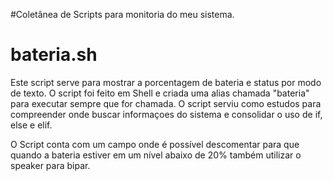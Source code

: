 #Coletânea de Scripts para monitoria do meu sistema.

# bateria.sh
Este script serve para mostrar a porcentagem de bateria e status por modo de texto.
O script foi feito em Shell e criada uma alias chamada "bateria" para executar sempre que for chamada.
O script serviu como estudos para compreender onde buscar informaçoes do sistema e consolidar o uso de if, else e elif.

O Script conta com um campo onde é possível descomentar para que quando a bateria estiver em um nível abaixo de 20% também utilizar o speaker para bipar.
